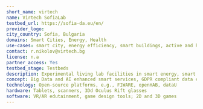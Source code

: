 ```yaml
---
short_name: virtech
name: Virtech SofiaLab
testbed_url: https://sofia-da.eu/en/
provider_logo: 
city_country: Sofia, Bulgaria
domains: Smart Cities, Energy, Health
use-cases: smart city, energy efficiency, smart buildings, active and healthy aging, e-health, sustainable development, e-mobility
contact: r.nikolov@virtech.bg
license: n.a
partner_access: Yes
testbed_stage: Testbeds
description: Experimental living lab facilities in smart energy, smart buildings, active and healthy aging, e-health, sustainable development, smart mobility (e.g., smart EV charging).
concept: Big Data and AI enhanced smart services, GDPR compliant data exchange, interoperability.
technology: Open-source platforms, e.g., FIWARE, openHAB, dataU
hardware: Tablets, scanners, 3Dd Oculus Rift glasses
software: VR/AR edutainment, game design tools; 2D and 3D games
---
```

